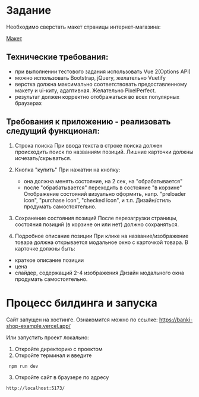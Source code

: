 # Задание

Необходимо сверстать макет страницы интернет-магазина:

[Макет](https://www.figma.com/file/6LxPDEsauEGanhR2nDW68X/Banki.shop?node-id=0%3A1)

## Технические требования:

- при выполнении тестового задания использовать Vue 2(Options API)
- можно использовать Bootstrap, jQuery, желательно Vuetify
- верстка должна максимально соответствовать предоставленному макету и ui-киту, адаптивная. Желательно PixelPerfect.
- результат должен корректно отображаться во всех популярных браузерах

## Требования к приложению - реализовать следущий функционал:

1. Строка поиска
   При ввода текста в строке поиска должен происходить поиск по названиям позиций.
   Лишние карточки должны исчезать/скрываться.


2. Кнопка "купить"
   При нажатии на кнопку:
   - она должна менять состояние, на 2 сек, на "обрабатывается"
   - после "обрабатывается" переходить в состояние "в корзине"
     Отображение состояний визуально оформить, напр. "preloader icon", "purchase icon", "checked icon", и т.п.
     Дизайн/стиль продумать самостоятельно.


3. Сохранение состояния позиций
   После перезагрузки страницы, состояния позиций (в корзине он или нет) должно сохраняться.


4. Подробное описание позиции
   При клике на название/изображение товара должна открывается модальное окно с карточкой товара.
   В карточке должны быть:
- краткое описание позиции
- цена
- слайдер, содержащий 2-4 изображения
  Дизайн модального окна продумать самостоятельно.

# Процесс билдинга и запуска

Сайт запущен на хостинге. Ознакомится можно по ссылке: https://banki-shop-example.vercel.app/

Или запустить проект локально:

1. Откройте директорию с проектом
2. Откройте терминал и введите

```
 npm run dev
```

3. Откройте сайт в браузере по адресу

```
http://localhost:5173/
```
